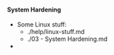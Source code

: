 #### System Hardening

- Some Linux stuff:
  - ./help/linux-stuff.md
  - ./03 - System Hardening.md
-